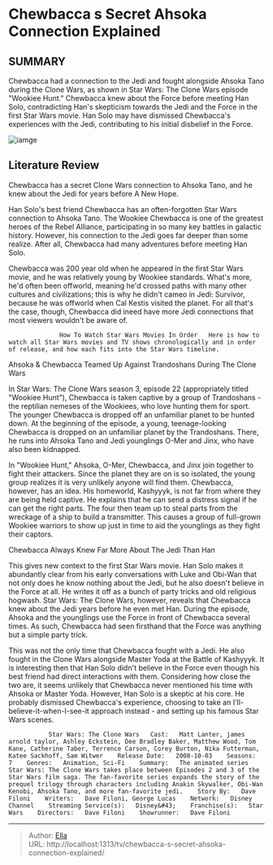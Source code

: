# Chewbacca s Secret Ahsoka Connection Explained


## SUMMARY 



  Chewbacca had a connection to the Jedi and fought alongside Ahsoka Tano during the Clone Wars, as shown in Star Wars: The Clone Wars episode &#34;Wookiee Hunt.&#34;   Chewbacca knew about the Force before meeting Han Solo, contradicting Han&#39;s skepticism towards the Jedi and the Force in the first Star Wars movie.   Han Solo may have dismissed Chewbacca&#39;s experiences with the Jedi, contributing to his initial disbelief in the Force.  

![iamge](https://static1.srcdn.com/wordpress/wp-content/uploads/2023/07/star-wars-characters-cosplay-most-popular.jpg)

## Literature Review
Chewbacca has a secret Clone Wars connection to Ahsoka Tano, and he knew about the Jedi for years before A New Hope.




Han Solo&#39;s best friend Chewbacca has an often-forgotten Star Wars connection to Ahsoka Tano. The Wookiee Chewbacca is one of the greatest heroes of the Rebel Alliance, participating in so many key battles in galactic history. However, his connection to the Jedi goes far deeper than some realize. After all, Chewbacca had many adventures before meeting Han Solo.




Chewbacca was 200 year old when he appeared in the first Star Wars movie, and he was relatively young by Wookiee standards. What&#39;s more, he&#39;d often been offworld, meaning he&#39;d crossed paths with many other cultures and civilizations; this is why he didn&#39;t cameo in Jedi: Survivor, because he was offworld when Cal Kestis visited the planet. For all that&#39;s the case, though, Chewbacca did ineed have more Jedi connections that most viewers wouldn&#39;t be aware of.

                  How To Watch Star Wars Movies In Order   Here is how to watch all Star Wars movies and TV shows chronologically and in order of release, and how each fits into the Star Wars timeline.    


 Ahsoka &amp; Chewbacca Teamed Up Against Trandoshans During The Clone Wars 
          

In Star Wars: The Clone Wars season 3, episode 22 (appropriately titled &#34;Wookiee Hunt&#34;), Chewbacca is taken captive by a group of Trandoshans - the reptilian nemeses of the Wookiees, who love hunting them for sport. The younger Chewbacca is dropped off an unfamiliar planet to be hunted down. At the beginning of the episode, a young, teenage-looking Chewbacca is dropped on an unfamiliar planet by the Trandoshans. There, he runs into Ahsoka Tano and Jedi younglings O-Mer and Jinx, who have also been kidnapped.




In &#34;Wookiee Hunt,&#34; Ahsoka, O-Mer, Chewbacca, and Jinx join together to fight their attackers. Since the planet they are on is so isolated, the young group realizes it is very unlikely anyone will find them. Chewbacca, however, has an idea. His homeworld, Kashyyyk, is not far from where they are being held captive. He explains that he can send a distress signal if he can get the right parts. The four then team up to steal parts from the wreckage of a ship to build a transmitter. This causes a group of full-grown Wookiee warriors to show up just in time to aid the younglings as they fight their captors.



 Chewbacca Always Knew Far More About The Jedi Than Han 
          

This gives new context to the first Star Wars movie. Han Solo makes it abundantly clear from his early conversations with Luke and Obi-Wan that not only does he know nothing about the Jedi, but he also doesn&#39;t believe in the Force at all. He writes it off as a bunch of party tricks and old religious hogwash. Star Wars: The Clone Wars, however, reveals that Chewbacca knew about the Jedi years before he even met Han. During the episode, Ahsoka and the younglings use the Force in front of Chewbacca several times. As such, Chewbacca had seen firsthand that the Force was anything but a simple party trick.




This was not the only time that Chewbacca fought with a Jedi. He also fought in the Clone Wars alongside Master Yoda at the Battle of Kashyyyk. It is interesting then that Han Solo didn&#39;t believe in the Force even though his best friend had direct interactions with them. Considering how close the two are, it seems unlikely that Chewbacca never mentioned his time with Ahsoka or Master Yoda. However, Han Solo is a skeptic at his core. He probably dismissed Chewbacca&#39;s experience, choosing to take an I&#39;ll-believe-it-when-I-see-it approach instead - and setting up his famous Star Wars scenes.

               Star Wars: The Clone Wars   Cast:   Matt Lanter, james arnold taylor, Ashley Eckstein, Dee Bradley Baker, Matthew Wood, Tom Kane, Catherine Taber, Terrence Carson, Corey Burton, Nika Futterman, Katee Sackhoff, Sam Witwer    Release Date:   2008-10-03    Seasons:   7    Genres:   Animation, Sci-Fi    Summary:   The animated series Star Wars: The Clone Wars takes place between Episodes 2 and 3 of the Star Wars film saga. The fan-favorite series expands the story of the prequel trilogy through characters including Anakin Skywalker, Obi-Wan Kenobi, Ahsoka Tano, and more fan-favorite jedi.    Story By:   Dave Filoni    Writers:   Dave Filoni, George Lucas    Network:   Disney Channel    Streaming Service(s):   Disney&#43;    Franchise(s):   Star Wars    Directors:   Dave Filoni    Showrunner:   Dave Filoni      

---

> Author: [Ella](https://instagram.hk.cn/)  
> URL: http://localhost:1313/tv/chewbacca-s-secret-ahsoka-connection-explained/  

